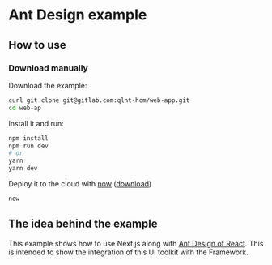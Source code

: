 # Ant Design example

## How to use

### Download manually

Download the example:

```bash
curl git clone git@gitlab.com:qlnt-hcm/web-app.git
cd web-ap
```

Install it and run:

```bash
npm install
npm run dev
# or
yarn
yarn dev
```

Deploy it to the cloud with [now](https://zeit.co/now) ([download](https://zeit.co/download))

```bash
now
```

## The idea behind the example

This example shows how to use Next.js along with [Ant Design of React](http://ant.design). This is intended to show the integration of this UI toolkit with the Framework.
